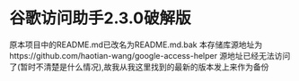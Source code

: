 # 谷歌访问助手2.3.0破解版
原本项目中的README.md已改名为README.md.bak
本存储库源地址为https://github.com/haotian-wang/google-access-helper
源地址已经无法访问了(暂时不清楚是什么情况),故我从我这里找到的最新的版本发上来作为备份
